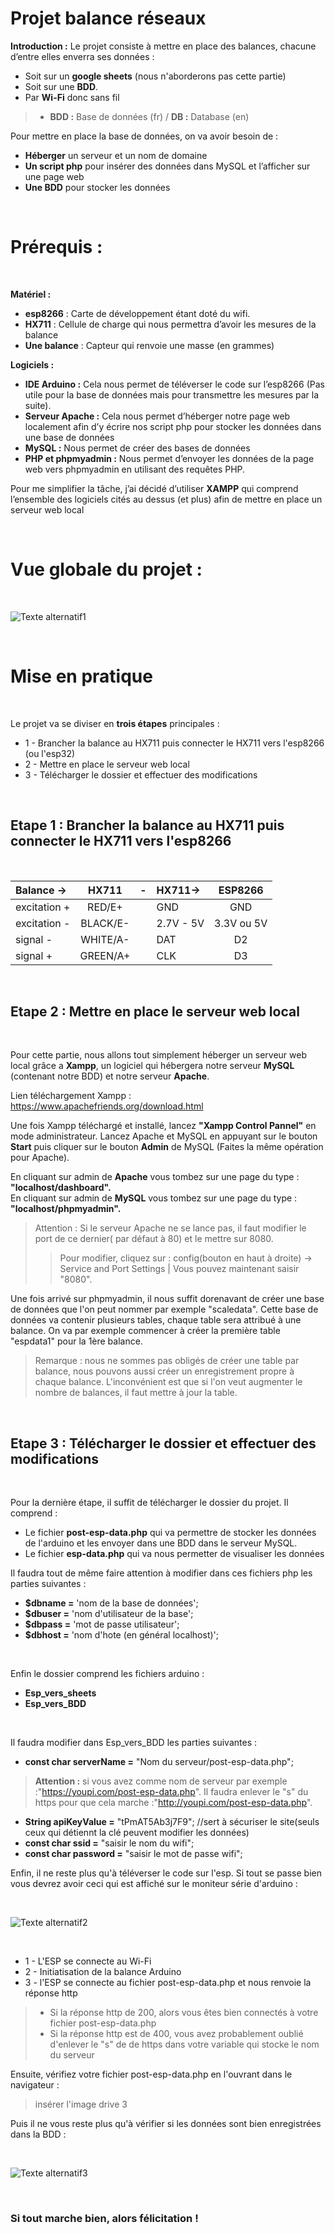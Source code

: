 
#  **Projet balance réseaux**
 
 
 
**Introduction :** Le projet consiste à mettre en place des balances, chacune d’entre elles enverra ses données :
* Soit sur un **google sheets** (nous n'aborderons pas cette partie)
* Soit sur une **BDD**.
* Par **Wi-Fi** donc sans fil
> * **BDD :** Base de données (fr) / **DB :** Database (en)
 
 
Pour mettre en place la base de données, on va avoir besoin de :
* **Héberger** un serveur et un nom de domaine
* **Un script php** pour insérer des données dans MySQL et l’afficher sur une page web
* **Une BDD** pour stocker les données
 
<br>

# **Prérequis :**

<br>

**Matériel :**
* **esp8266** : Carte de développement étant doté du wifi.
* **HX711** : Cellule de charge qui nous permettra d’avoir les mesures de la balance
* **Une balance** : Capteur qui renvoie une masse (en grammes)
 
 
**Logiciels :**
* **IDE Arduino :**
Cela nous permet de téléverser le code sur l’esp8266
(Pas utile pour la base de données mais pour transmettre
les mesures par la suite).
* **Serveur Apache :**
Cela nous permet d’héberger notre page web localement
afin d’y écrire nos script php pour stocker les données
dans une base de données
* **MySQL :**
Nous permet de créer des bases de données
* **PHP et phpmyadmin :**
Nous permet d’envoyer les données de la page web vers phpmyadmin en utilisant des requêtes PHP.
 
 
Pour me simplifier la tâche, j’ai décidé d’utiliser **XAMPP** qui comprend l’ensemble des logiciels cités au dessus (et plus) afin de mettre en place un serveur web local
 
<br>

# **Vue globale du projet :**

<br>

![Texte alternatif1](overview_project.png)
 
<br>

# **Mise en pratique**

<br>
 
 
Le projet va se diviser en **trois étapes** principales :
* 1 - Brancher la balance au HX711 puis connecter le HX711 vers l'esp8266 (ou l'esp32)
* 2 - Mettre en place le serveur web local
* 3 - Télécharger le dossier et effectuer des modifications
 
 <br>
 
## **Etape 1 :** Brancher la balance au HX711 puis connecter le HX711 vers l'esp8266
<br>
 
 
| Balance ->    | HX711          | - | HX711->    | ESP8266    |
| :--------     |:--------------:|-:| :--------  |:-----------:|
| excitation +  |   RED/E+       |  | GND        |   GND       |      
| excitation -  | BLACK/E-       |  | 2.7V - 5V  | 3.3V ou 5V  |
| signal -      | WHITE/A-       |  |  DAT       | D2          |
| signal +      | GREEN/A+       |  | CLK        | D3          | 

<br>
 
 
## **Etape 2 :** Mettre en place le serveur web local

<br>
 
 
Pour cette partie, nous allons tout simplement héberger un serveur web local grâce a **Xampp**, un logiciel qui hébergera notre serveur **MySQL** (contenant notre BDD) et notre serveur **Apache**.
 
 
Lien téléchargement Xampp : https://www.apachefriends.org/download.html
 
 
Une fois Xampp téléchargé et installé, lancez **"Xampp Control Pannel"** en mode administrateur. Lancez Apache et MySQL en appuyant sur le bouton **Start** puis cliquer sur le bouton **Admin** de MySQL (Faites la même opération pour Apache).
 
 
En cliquant sur admin de **Apache** vous tombez sur une page du type : **"localhost/dashboard".**  
En cliquant sur admin de **MySQL** vous tombez sur une page du type : **"localhost/phpmyadmin".**
>Attention : Si le serveur Apache ne se lance pas, il faut modifier le port de ce dernier( par défaut à 80) et le mettre sur 8080.
>>Pour modifier, cliquez sur : config(bouton en haut à droite) -> Service and Port Settings | Vous pouvez maintenant saisir "8080". <br>
 
Une fois arrivé sur phpmyadmin, il nous suffit dorenavant de créer une base de données que l'on peut nommer par exemple "scaledata". Cette base de données va contenir plusieurs tables, chaque table sera attribué à une balance. On va par exemple commencer à créer la première table "espdata1" pour la 1ère balance.
> Remarque : nous ne sommes pas obligés de créer une table par balance, nous pouvons aussi créer un enregistrement propre à chaque balance. L'inconvénient est que si l'on veut augmenter le nombre de balances, il faut mettre à jour la table.

<br>
 
## **Etape 3 :** Télécharger le dossier et effectuer des modifications
<br>
 
Pour la dernière étape, il suffit de télécharger le dossier du projet. Il comprend :
* Le fichier **post-esp-data.php** qui va permettre de stocker les données de l'arduino et les envoyer dans une BDD dans le serveur MySQL.
* Le fichier **esp-data.php** qui va nous permetter de visualiser les données <br>
 
Il faudra tout de même faire attention à modifier dans ces fichiers php les parties suivantes :
* **$dbname =** 'nom de la base de données';
* **$dbuser =** 'nom d'utilisateur de la base';  
* **$dbpass =** 'mot de passe utilisateur';
* **$dbhost =** 'nom d'hote (en général localhost)'; 

<br>
 
Enfin le dossier comprend les fichiers arduino :
* **Esp_vers_sheets**
* **Esp_vers_BDD**
<br>
 
Il faudra modifier dans Esp_vers_BDD les parties suivantes :
* **const char serverName =** "Nom du serveur/post-esp-data.php";
> **Attention :** si vous avez comme nom de serveur par exemple :"https://youpi.com/post-esp-data.php". Il faudra enlever le "s" du https pour que cela marche :"http://youpi.com/post-esp-data.php".
 
* **String apiKeyValue     =** "tPmAT5Ab3j7F9";           //sert à sécuriser le site(seuls ceux qui détiennt la clé peuvent modifier les données)
* **const char ssid       =** "saisir le nom du wifi";              
* **const char password   =** "saisir le mot de passe wifi";        
 
 
Enfin, il ne reste plus qu'à téléverser le code sur l'esp. Si tout se passe bien vous devrez avoir ceci qui est affiché sur le moniteur série d'arduino :

<br>

![Texte alternatif2](serialmonitor.png)

<br>

 * 1 - L'ESP se connecte au Wi-Fi
 * 2 - Initiatisation de la balance Arduino
 * 3 - l'ESP se connecte au fichier post-esp-data.php et nous renvoie la réponse http
> * Si la réponse http de 200, alors vous êtes bien connectés à votre fichier post-esp-data.php
> * Si la réponse http est de 400, vous avez probablement oublié d'enlever le "s" de de https dans votre variable qui stocke le nom du serveur
 
 Ensuite, vérifiez votre fichier post-esp-data.php en l'ouvrant dans le navigateur :
>insérer l'image drive 3
 
 Puis il ne vous reste plus qu'à vérifier si les données sont bien enregistrées dans la BDD :

<br>

![Texte alternatif3](dbdata.png)

<br>

 
### Si tout marche bien, alors félicitation !
 
 
 
 

